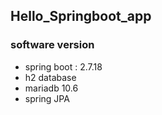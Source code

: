 ## Hello_Springboot_app

### software version
+ spring boot : 2.7.18
+ h2 database
+ mariadb 10.6
+ spring JPA